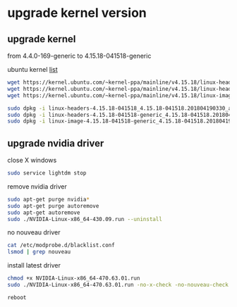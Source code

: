 # upgrade kernel version
## upgrade kernel
from  4.4.0-169-generic
to    4.15.18-041518-generic


ubuntu kernel [list](https://kernel.ubuntu.com/~kernel-ppa/mainline/)
```bash
wget https://kernel.ubuntu.com/~kernel-ppa/mainline/v4.15.18/linux-headers-4.15.18-041518_4.15.18-041518.201804190330_all.deb
wget https://kernel.ubuntu.com/~kernel-ppa/mainline/v4.15.18/linux-headers-4.15.18-041518-generic_4.15.18-041518.201804190330_amd64.deb
wget https://kernel.ubuntu.com/~kernel-ppa/mainline/v4.15.18/linux-image-4.15.18-041518-generic_4.15.18-041518.201804190330_amd64.deb

sudo dpkg -i linux-headers-4.15.18-041518_4.15.18-041518.201804190330_all.deb
sudo dpkg -i linux-headers-4.15.18-041518-generic_4.15.18-041518.201804190330_amd64.deb
sudo dpkg -i linux-image-4.15.18-041518-generic_4.15.18-041518.201804190330_amd64.deb
```

## upgrade nvidia driver
close X windows
```bash
sudo service lightdm stop
```

remove nvidia driver
```bash
sudo apt-get purge nvidia*
sudo apt-get purge autoremove
sudo apt-get autoremove
sudo ./NVIDIA-Linux-x86_64-430.09.run --uninstall
```

no nouveau driver
```bash
cat /etc/modprobe.d/blacklist.conf 
lsmod | grep nouveau
```

install latest driver
```bash
chmod +x NVIDIA-Linux-x86_64-470.63.01.run
sudo ./NVIDIA-Linux-x86_64-470.63.01.run -no-x-check -no-nouveau-check -no-opengl-files

reboot
```

